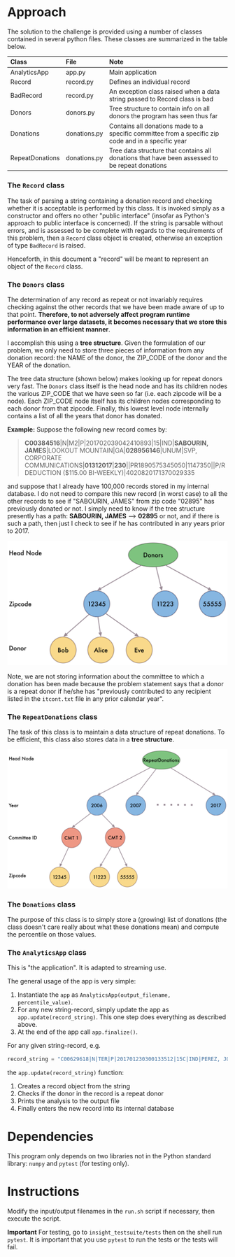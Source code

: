 # Approach

The solution to the challenge is provided using a number of classes contained in several python files.
These classes are summarized in the table below.

| Class | File | Note |
| :----- | :---- | :----- |
| AnalyticsApp | app.py | Main application |
| Record | record.py | Defines an individual record |
| BadRecord | record.py | An exception class raised when a data string passed to Record class is bad |
| Donors | donors.py | Tree structure to contain info on all donors the program has seen thus far|
| Donations | donations.py | Contains all donations made to a specific committee from a specific zip code and in a specific year |
| RepeatDonations | donations.py | Tree data structure that contains all donations that have been assessed to be repeat donations |


### The `Record` class
The task of parsing a string containing a donation record and checking whether it is acceptable
is performed by this class. It is invoked simply as a constructor and offers no other "public
interface" (insofar as Python's approach to public interface is concerned). If the string is
parsable without errors, and is assessed to be complete with regards to the requirements of this problem, then a `Record`
class object is created, otherwise an exception of type `BadRecord` is raised.

Henceforth, in this document a "record" will be meant to represent an object of the `Record` class.

### The `Donors` class
The determination of any record as repeat or not invariably requires checking against
the other records that we have been made aware of up to that point. **Therefore, to not adversely
affect program runtime performance over large datasets, it becomes necessary that we store this
information in an efficient manner**.

I accomplish this using a **tree structure**. Given the formulation of our problem, we only need to
store three pieces of information from any donation record: the NAME of the donor, the ZIP_CODE
of the donor and the YEAR of the donation.

The tree data structure (shown below) makes looking up for repeat donors very fast. The `Donors` class itself is the
head node and has its children nodes the various ZIP_CODE that we have seen so far (i.e. each
zipcode will be a node). Each
ZIP_CODE node itself has its children nodes corresponding to each donor from that zipcode. Finally, this
lowest level node internally contains a list of all the years that donor has donated.

**Example:** Suppose the following new record comes by:

> **C00384516**|N|M2|P|201702039042410893|15|IND|**SABOURIN, JAMES**|LOOKOUT MOUNTAIN|GA|**028956146**|UNUM|SVP, CORPORATE COMMUNICATIONS|**01312017**|**230**||PR1890575345050|1147350||P/R DEDUCTION ($115.00 BI-WEEKLY)|4020820171370029335

and suppose that I already have 100,000 records stored in my internal database. I do not need to
compare this new record (in worst case) to all the other records to see if "SABOURIN, JAMES"
from zip code "02895" has previously donated or not. I simply need to know if the tree structure
presently has a path: **SABOURIN, JAMES** --> **02895** or not, and if there is such a path, then
just I check to see if he has contributed in any years prior to 2017.

![Donors tree structure](https://github.com/dchandan/donation-analytics/blob/master/Resources/Donors.png)

Note, we are not storing information about the committee to which a donation has been made because the problem
statement says that a donor is a repeat donor if he/she has "previously contributed
to any recipient listed in the `itcont.txt` file in any prior calendar year".


### The `RepeatDonations` class

The task of this class is to maintain a data structure of repeat donations. To be efficient, this
class also stores data in a **tree structure**.

![Donors tree structure](https://github.com/dchandan/donation-analytics/blob/master/Resources/RepeatDonations.png)

### The `Donations` class
The purpose of this class is to simply store a (growing) list of donations (the class doesn't care really
about what these donations mean) and compute the percentile on those values.

### The `AnalyticsApp` class

This is "the application". It is adapted to streaming use.

The general usage of the app is very simple:

1. Instantiate the `app` as `AnalyticsApp(output_filename, percentile_value)`.
2. For any new string-record, simply update the app as `app.update(record_string)`. This one step does everything as described above.
3. At the end of the app call `app.finalize()`.


For any given string-record, e.g.

```python
record_string = "C00629618|N|TER|P|201701230300133512|15C|IND|PEREZ, JOHN A|LOS ANGELES|CA|90017|PRINCIPAL|DOUBLE NICKEL ADVISORS|01032017|40|H6CA34245|SA01251735122|1141239|||2012520171368850783"
```

the `app.update(record_string)` function:
1. Creates a record object from the string
2. Checks if the donor in the record is a repeat donor
3. Prints the analysis to the output file
4. Finally enters the new record into its internal database



# Dependencies

This program only depends on two libraries not in the Python standard library: `numpy` and `pytest`
(for testing only).


# Instructions

Modify the input/output filenames in the `run.sh` script if necessary, then execute the script.

**Important**
For testing, go to `insight_testsuite/tests` then on the shell run `pytest`.
It is important that you use `pytest` to run the tests or the tests will fail.
